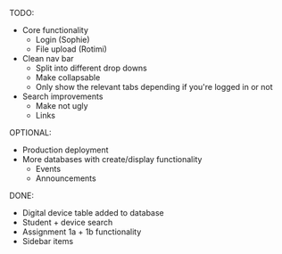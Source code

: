 TODO:
- Core functionality
    - Login (Sophie)
    - File upload (Rotimi)
- Clean nav bar 
    - Split into different drop downs 
    - Make collapsable
    - Only show the relevant tabs depending if you're logged in or not
- Search improvements
    - Make not ugly
    - Links

OPTIONAL:
- Production deployment
- More databases with create/display functionality
    - Events
    - Announcements

DONE:
- Digital device table added to database
- Student + device search
- Assignment 1a + 1b functionality
- Sidebar items

